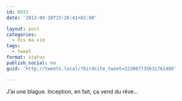 ```yaml
---
id: 8931
date: '2013-04-10T15:26:41+02:00'

layout: post
categories:
  - Vis ma vie
tags:
  - tweet
format: status
publish_social: no
guid: 'http://tweets.local/?birdsite_tweet=322007735631761408'

---
```


J’ai une blague. Inception, en fait, ça vend du rêve…